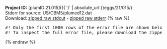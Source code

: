 **Project ID:** [plumID:21.015]({{ '/' | absolute_url }}eggs/21/015/)  
Stderr for source:  US/CBM5/plumed12.dat   
Download: [zipped raw stdout](plumed12.dat.plumed.stdout.txt.zip) - [zipped raw stderr](plumed12.dat.plumed.stderr.txt.zip) 
{% raw %}
<pre>
#! Only the first 1000 rows of the error file are shown below
#! To inspect the full error file, please download the zipped raw stderr file above
</pre>
{% endraw %}
